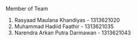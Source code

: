 Member of Team

1. Rasyaad Maulana Khandiyas - 1313621020
2. Muhammad Hadiid Faathir - 1313621035
3. Narendra Arkan Putra Darmawan - 1313621043